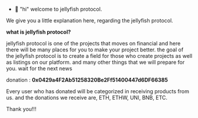 - 🐙 "hi" welcome to jellyfish protocol.

We give you a little explanation here, regarding the jellyfish protocol.

**what is jellyfish protocol?**

jellyfish protocol is one of the projects that moves on financial and here there will be many places for you to make your project better. the goal of the jellyfish protocol is to create a field for those who create projects as well as listings on our platform. and many other things that we will prepare for you. wait for the next news


donation : **0x0429a4F2Ab51258320Be2Ff51400447d6DF66385**

Every user who has donated will be categorized in receiving products from us. and the donations we receive are, ETH, ETHW, UNI, BNB, ETC.

Thank you!!!
